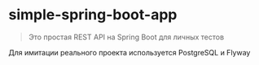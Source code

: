 # simple-spring-boot-app
> Это простая REST API на Spring Boot для личных тестов

Для имитации реального проекта используется PostgreSQL и Flyway
